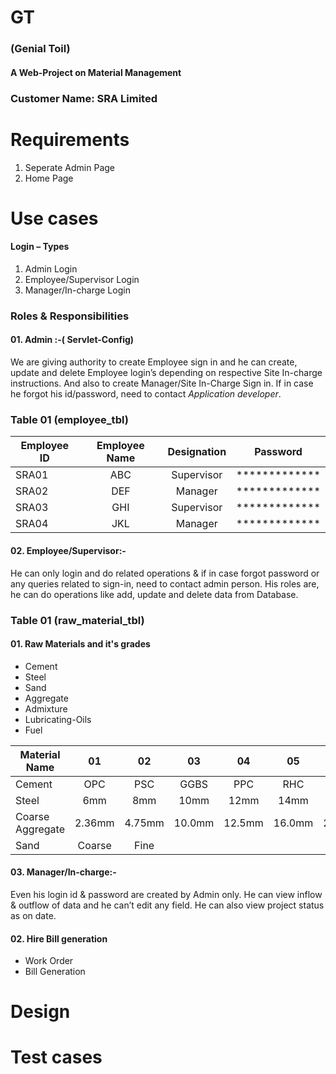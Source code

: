 # GT
### (Genial Toil)
#### A Web-Project on Material Management

### Customer Name: SRA Limited
# Requirements
1. Seperate Admin Page
2. Home Page
# Use cases
#### Login – Types
01. Admin Login
02. Employee/Supervisor Login
03. Manager/In-charge Login

### Roles & Responsibilities
#### 01. Admin :-( Servlet-Config)
We are giving authority to create Employee sign in and he can create, update and delete Employee login’s depending on respective Site In-charge instructions. And also to create Manager/Site In-Charge Sign in.
If in case he forgot his id/password, need to contact *Application developer*.

### Table 01 (employee_tbl)
|   Employee ID   | Employee Name |  Designation  |    Password   |
| -------------   |:-------------:|:-------------:|:-------------:|
|SRA01            |ABC            |Supervisor     | ************* |
|SRA02            |DEF            |Manager        | ************* |
|SRA03            |GHI            |Supervisor     | ************* |
|SRA04            |JKL            |Manager        | ************* |

#### 02. Employee/Supervisor:-
He can only login and do related operations & if in case forgot password or any queries related to sign-in, need to contact admin person.
His roles are, he can do operations like add, update and delete data from Database.
 
### Table 01 (raw_material_tbl)
#### 01. Raw Materials and it's grades
+ Cement
+ Steel
+ Sand
+ Aggregate
+ Admixture
+ Lubricating-Oils
+ Fuel

|  Material Name  |      01       |      02       |      03       |      04       |      05       |      06       |      07       |
| -------------   |:-------------:|:-------------:|:-------------:|:-------------:|:-------------:|:-------------:|:-------------:|
|Cement           |      OPC      |      PSC      |      GGBS     |       PPC     |      RHC      |      LHC      |      QSC      |
|Steel            |      6mm      |      8mm      |      10mm     |      12mm     |      14mm     |      16mm     |      18mm     |
|Coarse Aggregate |     2.36mm    |    4.75mm     |    10.0mm     |      12.5mm   |    16.0mm     |    20.0mm     |    40.0mm     |
|Sand             |     Coarse    |     Fine      |               |               |               |

#### 03. Manager/In-charge:-
Even his login id & password are created by Admin only.
He can view inflow & outflow of data and he can’t edit any field.
He can also view project status as on date.  

#### 02. Hire Bill generation
+ Work Order
+ Bill Generation

# Design

# Test cases
